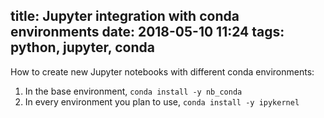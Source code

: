 title: Jupyter integration with conda environments
date: 2018-05-10 11:24
tags: python, jupyter, conda
---

How to create new Jupyter notebooks with different conda environments:

1. In the base environment, `conda install -y nb_conda`
2. In every environment you plan to use, `conda install -y ipykernel`
